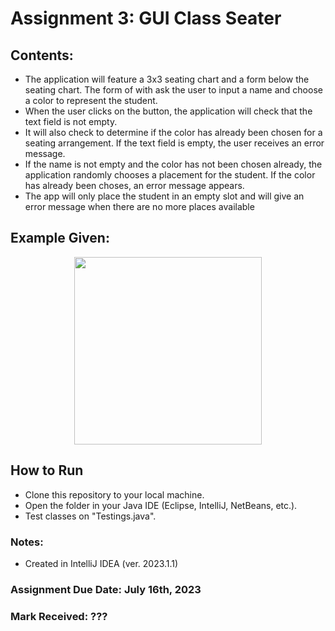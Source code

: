 # Assignment 3: GUI Class Seater

## Contents: 
- The application will feature a 3x3 seating chart and a form below the seating chart. The form of with ask the user to input a name and choose a color to represent the student.
- When the user clicks on the button, the application will check that the text field is not empty.
- It will also check to determine if the color has already been chosen for a seating arrangement. If the text field is empty, the user receives an error message.
- If the name is not empty and the color has not been chosen already, the application randomly chooses a placement for the student. If the color has already been choses, an error message appears.
- The app will only place the student in an empty slot and will give an error message when there are no more places available

## Example Given: 

<p align="center">
<img width="300" src="https://github.com/matthewantonis-georgiancollege/Java_COMP1008/assets/122380719/c55487eb-cff4-4d76-b8a4-d4492555d2c0">
<p/>

## How to Run
- Clone this repository to your local machine.
- Open the folder in your Java IDE (Eclipse, IntelliJ, NetBeans, etc.).
- Test classes on "Testings.java".

### Notes: 
- Created in IntelliJ IDEA (ver. 2023.1.1)

### Assignment Due Date: July 16th, 2023
### Mark Received: ???
